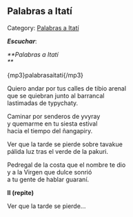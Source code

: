 ## Palabras a Itatí

Category: [Palabras a Itatí](http://descubrircorrientes.com.ar/2012/index.php/2404-cultura/4-musica/los-antecedentes-instrumentales-y-los-musicos-chamameceros/palabras-a-itati)

_**Escuchar**_:

_**Palabras a Itatí  
**_

{mp3}palabrasaitati{/mp3}

Quiero andar por tus calles de tibio arenal  
que se quiebran junto al barrancal  
lastimadas de typychaty.

Caminar por senderos de yvyray  
y quemarme en tu siesta estival  
hacia el tiempo del ñangapiry.

Ver que la tarde se pierde sobre tavakue  
pálida luz tras el verde de la pakuri.  

Pedregal de la costa que el nombre te dio  
y a la Virgen que dulce sonrió  
a tu gente de hablar guaraní.

**II (repite)**

Ver que la tarde se pierde...